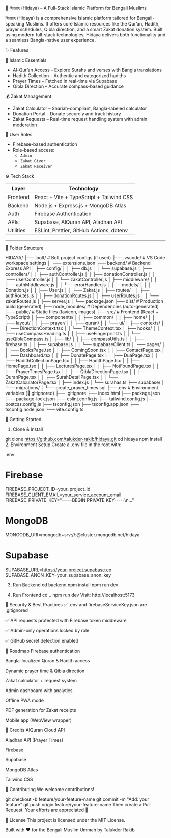  🕌 হিদায়াহ (Hidaya) – A Full-Stack Islamic Platform for Bengali Muslims

হিদায়াহ (Hidaya) is a comprehensive Islamic platform tailored for Bengali-speaking Muslims. 
It offers core Islamic resources like the Qur’an, Hadith, prayer schedules, Qibla direction, and a smart Zakat donation system. 
Built using modern full-stack technologies, Hidaya delivers both functionality and a seamless Bangla-native user experience.



 ✨ Features

 📖 Islamic Essentials
- Al-Qur’an Access – Explore Surahs and verses with Bangla translations
- Hadith Collection – Authentic and categorized hadiths
- Prayer Times – Fetched in real-time via Supabase
- Qibla Direction – Accurate compass-based guidance

💰 Zakat Management
- Zakat Calculator – Shariah-compliant, Bangla-labeled calculator
- Donation Portal – Donate securely and track history
- Zakat Requests – Real-time request handling system with admin moderation

 🔐 User Roles
- Firebase-based authentication
- Role-based access:
  - `Admin`
  - `Zakat Giver`
  - `Zakat Receiver`



⚙️ Tech Stack

| Layer         | Technology                                |
|---------------|--------------------------------------------|
| Frontend      | React + Vite + TypeScript + Tailwind CSS  |
| Backend       | Node.js + Express.js + MongoDB Atlas       |
| Auth          | Firebase Authentication                    |
| APIs          | Supabase, AlQuran API, Aladhan API         |
| Utilities     | ESLint, Prettier, GitHub Actions, dotenv   |

---

📁 Folder Structure

HIDAYA/
├── .bolt/                      # Bolt project configs (if used)
├── .vscode/                    # VS Code workspace settings
│   └── extensions.json
├── backend/                    # Backend Express API
│   ├── config/
│   │   ├── db.js
│   │   └── supabase.js
│   ├── controllers/
│   │   ├── authController.js
│   │   ├── donationController.js
│   │   ├── userController.js
│   │   └── zakatController.js
│   ├── middleware/
│   │   ├── authMiddleware.js
│   │   └── errorHandler.js
│   ├── models/
│   │   ├── Donation.js
│   │   ├── User.js
│   │   └── Zakat.js
│   ├── routes/
│   │   ├── authRoutes.js
│   │   ├── donationRoutes.js
│   │   ├── userRoutes.js
│   │   └── zakatRoutes.js
│   ├── server.js
│   └── package.json
├── dist/                       # Production build (generated)
├── node_modules/               # Dependencies (auto-generated)
├── public/                     # Static files (favicon, images)
├── src/                        # Frontend (React + TypeScript)
│   ├── components/
│   │   ├── common/
│   │   ├── home/
│   │   ├── layout/
│   │   ├── prayer/
│   │   ├── quran/
│   │   └── ui/
│   ├── contexts/
│   │   ├── DirectionContext.tsx
│   │   └── ThemeContext.tsx
│   ├── hooks/
│   │   ├── useCompassHeading.ts
│   │   ├── useFingerprint.ts
│   │   └── useQiblaCompass.ts
│   ├── lib/
│   │   ├── compassUtils.ts
│   │   ├── firebase.ts
│   │   ├── supabase.js
│   │   └── supabaseClient.ts
│   ├── pages/
│   │   ├── BooksPage.tsx
│   │   ├── ComingSoon.tsx
│   │   ├── ContactPage.tsx
│   │   ├── Dashboard.tsx
│   │   ├── DonatePage.tsx
│   │   ├── DuaPage.tsx
│   │   ├── HadithCollectionPage.tsx
│   │   ├── HadithPage.tsx
│   │   ├── HomePage.tsx
│   │   ├── LecturesPage.tsx
│   │   ├── NotFoundPage.tsx
│   │   ├── PrayerTimesPage.tsx
│   │   ├── QiblaDirectionPage.tsx
│   │   ├── QuranPage.tsx
│   │   ├── SurahDetailPage.tsx
│   │   └── ZakatCalculatorPage.tsx
│   ├── index.js
│   └── surahas.ts
├── supabase/
│   └── migrations/
│       └── create_prayer_times.sql
├── .env                        # Environment variables (🔐 gitignored)
├── .gitignore
├── index.html
├── package.json
├── package-lock.json
├── eslint.config.js
├── tailwind.config.js
├── postcss.config.js
├── tsconfig.json
├── tsconfig.app.json
├── tsconfig.node.json
└── vite.config.ts




 🚀 Getting Started

 1. Clone & Install

git clone https://github.com/talukder-rakib/hidaya.git
cd hidaya
npm install
2. Environment Setup
Create a .env file in the root with:

.env

# Firebase
FIREBASE_PROJECT_ID=your_project_id
FIREBASE_CLIENT_EMAIL=your_service_account_email
FIREBASE_PRIVATE_KEY="-----BEGIN PRIVATE KEY-----\\n..."

# MongoDB
MONGODB_URI=mongodb+srv://<user>:<password>@cluster.mongodb.net/hidaya

# Supabase
SUPABASE_URL=https://your-project.supabase.co
SUPABASE_ANON_KEY=your_supabase_anon_key

3. Run Backend
cd backend
npm install
npm run dev

4. Run Frontend
cd ..
npm run dev
Visit: http://localhost:5173

🔐 Security & Best Practices
✅ .env and firebaseServiceKey.json are .gitignored

✅ API requests protected with Firebase token middleware

✅ Admin-only operations locked by role

✅ GitHub secret detection enabled

📌 Roadmap
 Firebase authentication

 Bangla-localized Quran & Hadith access

 Dynamic prayer time & Qibla direction

 Zakat calculator + request system

 Admin dashboard with analytics

 Offline PWA mode

 PDF generation for Zakat receipts

 Mobile app (WebView wrapper)

🙌 Credits
AlQuran Cloud API

Aladhan API (Prayer Times)

Firebase

Supabase

MongoDB Atlas

Tailwind CSS

🤝 Contributing
We welcome contributions!

git checkout -b feature/your-feature-name
git commit -m "Add: your feature"
git push origin feature/your-feature-name
Then create a Pull Request. Your efforts are appreciated 💖

📜 License
This project is licensed under the MIT License.

Built with ❤️ for the Bengali Muslim Ummah by Talukder Rakib
